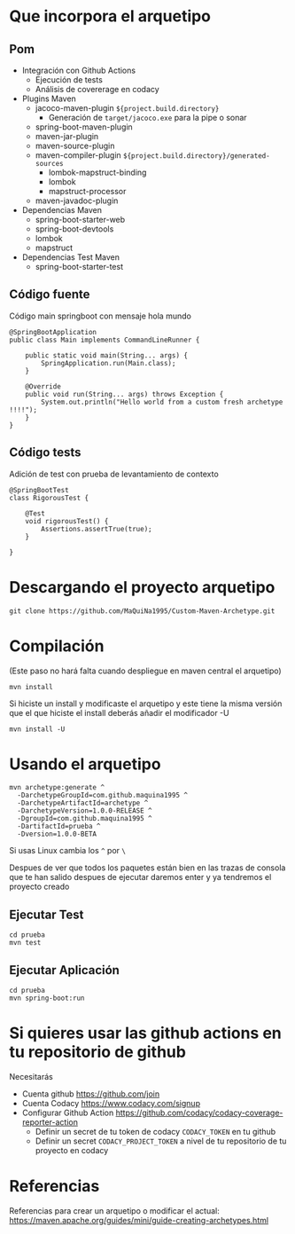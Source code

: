 # Que incorpora el arquetipo

## Pom

- Integración con Github Actions
    - Ejecución de tests
    - Análisis de covererage en codacy
- Plugins Maven
    - jacoco-maven-plugin `${project.build.directory}`
        - Generación de `target/jacoco.exe` para la pipe o sonar
    - spring-boot-maven-plugin
    - maven-jar-plugin
    - maven-source-plugin
    - maven-compiler-plugin `${project.build.directory}/generated-sources`
        - lombok-mapstruct-binding
        - lombok
        - mapstruct-processor
    - maven-javadoc-plugin
- Dependencias Maven
    - spring-boot-starter-web
    - spring-boot-devtools
    - lombok
    - mapstruct
- Dependencias Test Maven
    - spring-boot-starter-test

## Código fuente

Código main springboot con mensaje hola mundo
```
@SpringBootApplication
public class Main implements CommandLineRunner {

	public static void main(String... args) {
		SpringApplication.run(Main.class);
	}

	@Override
	public void run(String... args) throws Exception {
		System.out.println("Hello world from a custom fresh archetype !!!!");
	}
}
```

## Código tests

Adición de test con prueba de levantamiento de contexto
```
@SpringBootTest
class RigorousTest {

	@Test
	void rigorousTest() {
		Assertions.assertTrue(true);
	}

}
```

# Descargando el proyecto arquetipo

`git clone https://github.com/MaQuiNa1995/Custom-Maven-Archetype.git`

# Compilación

(Este paso no hará falta cuando despliegue en maven central el arquetipo)

`mvn install`

Si hiciste un install y modificaste el arquetipo y este tiene la misma versión que el que hiciste el install deberás añadir el modificador -U

`mvn install -U`

# Usando el arquetipo
```
mvn archetype:generate ^
  -DarchetypeGroupId=com.github.maquina1995 ^
  -DarchetypeArtifactId=archetype ^
  -DarchetypeVersion=1.0.0-RELEASE ^
  -DgroupId=com.github.maquina1995 ^
  -DartifactId=prueba ^
  -Dversion=1.0.0-BETA
```

Si usas Linux cambia los `^` por `\`

Despues de ver que todos los paquetes están bien en las trazas de consola que te han salido despues de ejecutar daremos enter y ya tendremos el proyecto creado 

## Ejecutar Test
```
cd prueba
mvn test
```

## Ejecutar Aplicación
```
cd prueba
mvn spring-boot:run
```
# Si quieres usar las github actions en tu repositorio de github

Necesitarás
- Cuenta github https://github.com/join
- Cuenta Codacy https://www.codacy.com/signup
- Configurar Github Action https://github.com/codacy/codacy-coverage-reporter-action
    - Definir un secret de tu token de codacy `CODACY_TOKEN` en tu github
    - Definir un secret `CODACY_PROJECT_TOKEN` a nivel de tu repositorio de tu proyecto en codacy

# Referencias
Referencias para crear un arquetipo o modificar el actual: https://maven.apache.org/guides/mini/guide-creating-archetypes.html

